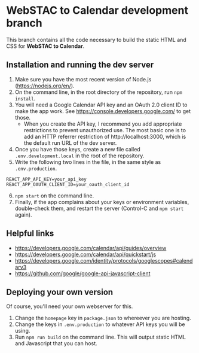 # WebSTAC to Calendar development branch

This branch contains all the code necessary to build the static HTML and CSS for **WebSTAC to Calendar**.

## Installation and running the dev server
1. Make sure you have the most recent version of Node.js (https://nodejs.org/en/).
2. On the command line, in the root directory of the repository, run `npm install`.
3. You will need a Google Calendar API key and an OAuth 2.0 client ID to make the app work.  See https://console.developers.google.com/ to get those.
    * When you create the API key, I recommend you add appropriate restrictions to prevent unauthorized use.  The most basic one is to add an HTTP referrer restriction of http://localhost:3000, which is the default run URL of the dev server.
4. Once you have those keys, create a new file called `.env.development.local` in the root of the repository.
5. Write the following two lines in the file, in the same style as `.env.production`.
```
REACT_APP_API_KEY=your_api_key
REACT_APP_OAUTH_CLIENT_ID=your_oauth_client_id
```
6. `npm start` on the command line.
7. Finally, if the app complains about your keys or environment variables, double-check them, and restart the server (Control-C and `npm start` again).


## Helpful links
* https://developers.google.com/calendar/api/guides/overview
* https://developers.google.com/calendar/api/quickstart/js
* https://developers.google.com/identity/protocols/googlescopes#calendarv3
* https://github.com/google/google-api-javascript-client


## Deploying your own version
Of course, you'll need your own webserver for this.

1. Change the `homepage` key in `package.json` to whereever you are hosting.
2. Change the keys in `.env.production` to whatever API keys you will be using.
3. Run `npm run build` on the command line.  This will output static HTML and Javascript that you can host.
